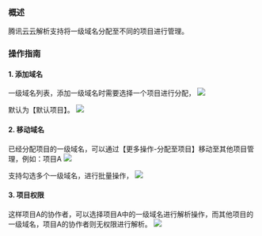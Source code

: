### 概述
腾讯云云解析支持将一级域名分配至不同的项目进行管理。

### 操作指南

#### 1. 添加域名

一级域名列表，添加一级域名时需要选择一个项目进行分配，
![](https://mc.qcloudimg.com/static/img/b5cdfa81c886eff9ea88c4745feca18a/0.0.png)

默认为【默认项目】。
![](https://mc.qcloudimg.com/static/img/288b2f64756e31a5c04e1a70648fa2a4/0.1.png)

#### 2. 移动域名

已经分配项目的一级域名，可以通过【更多操作-分配至项目】移动至其他项目管理，例如：项目A
![](https://mc.qcloudimg.com/static/img/278f2e03034f8f57b224d9189c7b9d6b/1.png)

支持勾选多个一级域名，进行批量操作，
![](https://mc.qcloudimg.com/static/img/8afd1b19f2b0cb3ba11e376d80bf942e/2.png)

#### 3. 项目权限

这样项目A的协作者，可以选择项目A中的一级域名进行解析操作，而其他项目的一级域名，项目A的协作者则无权限进行解析。
![](https://mc.qcloudimg.com/static/img/a11dc4edccb4b8292a75546f57229719/3.png)
